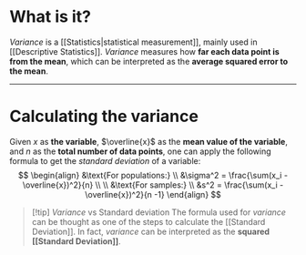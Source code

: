 # What is it?

*Variance* is a [[Statistics|statistical measurement]], mainly used in [[Descriptive Statistics]]. *Variance* measures how **far each data point is from the mean**, which can be interpreted as the **average squared error to the mean**.
___
# Calculating the variance

Given $x$ as **the variable**, $\overline{x}$ as the **mean value of the variable**, and $n$ as the **total number of data points**, one can apply the following formula to get the *standard deviation* of a variable:
$$
\begin{align}
&\text{For populations:} \\
&\sigma^2 = \frac{\sum(x_i - \overline{x})^2}{n}
\\ \\
&\text{For samples:} \\
&s^2 = \frac{\sum(x_i - \overline{x})^2}{n -1}
\end{align}
$$
>[!tip] *Variance* vs Standard deviation
>The formula used for *variance* can be thought as one of the steps to calculate the [[Standard Deviation]]. In fact, *variance* can be interpreted as the **squared [[Standard Deviation]]**.

